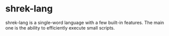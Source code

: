 # shrek-lang
shrek-lang is a single-word language with a few built-in features. The main one is the ability to efficiently execute small scripts.
